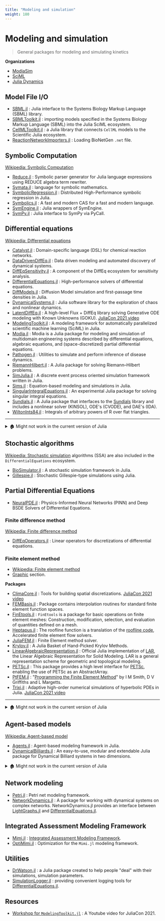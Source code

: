 ```yaml
---
title: "Modeling and simulation"
weight: 180
---
```


# Modeling and simulation

> General packages for modeling and simulating kinetics

**Organizations**

- [ModiaSim](https://github.com/ModiaSim)
- [SciML](https://github.com/SciML)
- [Julia Dynamics](https://juliadynamics.github.io/JuliaDynamics/)

## Model File I/O


- [SBML.jl](https://github.com/LCSB-BioCore/SBML.jl) : Julia interface to the Systems Biology Markup Language (SBML) library.
- [SBMLToolkit.jl](https://github.com/SciML/SBMLToolkit.jl) : importing models specified in the Systems Biology Markup Language (SBML) into the Julia SciML ecosystem.
- [CellMLToolkit.jl](https://github.com/SciML/CellMLToolkit.jl) : a Julia library that connects `CellML` models to the Scientific Julia ecosystem.
- [ReactionNetworkImporters.jl](https://github.com/SciML/ReactionNetworkImporters.jl) : Loading BioNetGen `.net` file.

## Symbolic Computation

[Wikipedia: Symbolic Computation](https://en.wikipedia.org/wiki/Symbolic_computation)

- [Reduce.jl](https://github.com/chakravala/Reduce.jl) : Symbolic parser generator for Julia language expressions using REDUCE algebra term rewriter.
- [Symata.jl](https://github.com/jlapeyre/Symata.jl) : language for symbolic mathematics.
- [SymbolicRegression.jl](https://github.com/MilesCranmer/SymbolicRegression.jl) : Distributed High-Performance symbolic regression in Julia.
- [Symbolics.jl](https://github.com/JuliaSymbolics/Symbolics.jl) : A fast and modern CAS for a fast and modern language.
- [SymEngine.jl](https://github.com/symengine/SymEngine.jl) : Julia wrappers of SymEngine.
- [SymPy.jl](https://github.com/JuliaPy/SymPy.jl) : Julia interface to SymPy via PyCall.

## Differential equations

[Wikipedia: Differential equations](https://en.wikipedia.org/wiki/Differential_equation)

- [Catalyst.jl](https://github.com/SciML/Catalyst.jl) : Domain-specific language (DSL) for chemical reaction networks.
- [DataDrivenDiffEq.jl](https://github.com/SciML/DataDrivenDiffEq.jl) : Data driven modeling and automated discovery of dynamical systems.
- [DiffEqSensitivity.jl](https://github.com/SciML/DiffEqSensitivity.jl) : A component of the DiffEq ecosystem for sensitivity analysis.
- [DifferentialEquations.jl][] : High-performance solvers of differential equations.
- [DiffModels.jl](https://github.com/jdrugo/DiffModels.jl) : Diffusion Model simulation and first-passage time densities in Julia.
- [DynamicalSystems.jl](https://github.com/JuliaDynamics/DynamicalSystems.jl) : Julia software library for the exploration of chaos and nonlinear dynamics.
- [LatentDiffEq.jl](https://github.com/gabrevaya/LatentDiffEq.jl) : A high-level Flux + DiffEq library solving Generative ODE modeling with Known Unknowns (GOKU). [JuliaCon 2021 video](https://youtu.be/jhIgs4swrMA)
- [ModelingToolkit.jl](https://github.com/SciML/ModelingToolkit.jl) : A modeling framework for automatically parallelized scientific machine learning (SciML) in Julia.
- [Modia.jl](https://github.com/ModiaSim/Modia.jl) : Modia is a Julia package for modeling and simulation of multidomain engineering systems described by differential equations, algebraic equations, and (space-discretized) partial differential equations.
- [Pathogen.jl](https://github.com/jangevaa/Pathogen.jl) : Utilities to simulate and perform inference of disease dynamics.
- [RiemannHilbert.jl](https://github.com/JuliaHolomorphic/RiemannHilbert.jl) : A Julia package for solving Riemann–Hilbert problems.
- [SimJulia.jl](https://github.com/BenLauwens/SimJulia.jl) : A discrete event process oriented simulation framework written in Julia.
- [Sims.jl](https://github.com/tshort/Sims.jl) : Equation-based modeling and simulations in Julia.
- [SingularIntegralEquations.jl](https://github.com/JuliaApproximation/SingularIntegralEquations.jl) : An experimental Julia package for solving singular integral equations.
- [Sundials.jl](https://github.com/SciML/Sundials.jl) : A Julia package that interfaces to the [Sundials](https://computing.llnl.gov/projects/sundials) library and includes a nonlinear solver (KINSOL), ODE's (CVODE), and DAE's (IDA).
- [WiltonInts84.jl](https://github.com/krcools/WiltonInts84.jl) : Integrals of arbitrary powers of R over flat triangles.

---

<details>

<summary>🏚️ Might not work in the current version of Julia</summary>

- 🏚️ [ChemicalKinetics.jl](https://github.com/papamarkou/ChemicalKinetics.jl) :  DiffEq related functionality for defining biological models.
- 🏚️ [DynamicalSystems.jl](https://github.com/timothyrenner/DynamicalSystems.jl) : A collection of Julia functions that produce the systems of ODEs for various dynamical systems.
- 🏚️ [MovcolN.jl](https://github.com/pwl/MovcolN.jl) : Moving collocation method to solve one dimensional partial differential equations.

</details>


## Stochastic algorithms

[Wikipedia: Stochastic simulation](https://en.wikipedia.org/wiki/Stochastic_simulation) algorithms (SSA) are also included in the `DifferentialEquations` ecosystem.

- [BioSimulator.jl](https://github.com/alanderos91/BioSimulator.jl) : A stochastic simulation framework in Julia.
- [Gillespie.jl](https://github.com/sdwfrost/Gillespie.jl) : Stochastic Gillespie-type simulations using Julia.

## Partial Differential Equations

- [NeuralPDE.jl](https://github.com/SciML/NeuralPDE.jl) : Physics-Informed Neural Networks (PINN) and Deep BSDE Solvers of Differential Equations.

### Finite difference method

[Wikipedia: Finite difference method](https://en.wikipedia.org/wiki/Finite_difference_method)

- [DiffEqOperators.jl](https://github.com/SciML/DiffEqOperators.jl) : Linear operators for discretizations of differential equations.

### Finite element method

- [Wikipedia: Finite element method](https://en.wikipedia.org/wiki/Finite_element_method)
- [Graphic](graphics.md) section.

**Packages**

- [ClimaCore.jl](https://github.com/CliMA/ClimaCore.jl) : Tools for building spatial discretizations. [JuliaCon 2021 video](https://youtu.be/4bQvF3rGB84)
- [FEMBasis.jl](https://github.com/JuliaFEM/FEMBasis.jl) : Package contains interpolation routines for standard finite element function spaces.
- [FinEtools.jl](https://github.com/PetrKryslUCSD/FinEtools.jl) : `FinEtools` is a package for basic operations on finite element meshes: Construction, modification, selection, and evaluation of quantities defined on a mesh.
- [Heptapus.jl](https://github.com/lcw/Heptapus.jl) : The roofline function is a translation of the [roofline code](https://github.com/paranumal/libparanumal/), Accelerated finite element flow solvers.
- [JuliaFEM.jl](https://github.com/JuliaFEM/JuliaFEM.jl) : Finite Element method solver.
- [Krylov.jl](https://github.com/JuliaSmoothOptimizers/Krylov.jl) : A Julia Basket of Hand-Picked Krylov Methods.
- [LinearAlgebraicRepresentation.jl](https://github.com/cvdlab/LinearAlgebraicRepresentation.jl) : Official Julia implementation of [LAR](http://dx.doi.org/10.1016/j.cad.2013.08.044), the Linear Algebraic Representation for Solid Modeling. LAR is a general representation scheme for geometric and topological modeling.
- [PETSc.jl](https://github.com/JuliaParallel/PETSc.jl) : This package provides a high level interface for [PETSc](https://www.mcs.anl.gov/petsc/), enabling the use of PETSc as an AbstractArray.
- [PtFEM.jl](https://github.com/PtFEM/PtFEM.jl) : "[Programming the Finite Element Method](https://www.wiley.com/en-us/Programming+the+Finite+Element+Method,+5th+Edition-p-9781119973348)" by I M Smith, D V Griffiths and L Margetts.
- [Trixi.jl](https://github.com/trixi-framework/Trixi.jl) : Adaptive high-order numerical simulations of hyperbolic PDEs in Julia.  [JuliaCon 2021 video](https://youtu.be/hoViWRAhCBE)

---

<details>

<summary>🏚️ Might not work in the current version of Julia</summary>

- 🏚️ [HPFEM.jl](https://github.com/pjabardo/HPFEM.jl) : HP Finite elements in Julia.
- 🏚️ [Makhno.jl](https://github.com/pjabardo/Makhno.jl) : Spectral element code implemented in Julia.
- 🏚️ [FEM.jl](https://github.com/pjabardo/FEM.jl) : Simple finite elements in Julia.
- 🏚️ [SurfaceMesh.jl](https://github.com/michelk/SurfaceMesh.jl) : A Finite element surface mesh manipulation library to work with polygon-surface-meshes.
- 🏚️ [TrussPlotter.jl](https://github.com/sjkelly/TrussPlotter.jl) : This is a package to plot trusses for finite element results.

</details>

## Agent-based models

[Wikipedia: Agent-based model](https://en.wikipedia.org/wiki/Agent-based_model)

- [Agents.jl](https://github.com/JuliaDynamics/Agents.jl) : Agent-based modeling framework in Julia.
- [DynamicalBilliards.jl](https://github.com/JuliaDynamics/DynamicalBilliards.jl) : An easy-to-use, modular and extendable Julia package for Dynamical Billiard systems in two dimensions.

<details>

<summary>🏚️ Might not work in the current version of Julia</summary>

- 🏚️ [NetLogo.jl](https://github.com/nicolaspayette/NetLogo.jl) : controlling [NetLogo](http://ccl.northwestern.edu/netlogo/) from Julia.

</details>

## Network modeling

- [Petri.jl](https://github.com/mehalter/Petri.jl) : Petri net modeling framework.
- [NetworkDynamics.jl](https://github.com/PIK-ICoNe/NetworkDynamics.jl) : A package for working with dynamical systems on complex networks. NetworkDynamics.jl provides an interface between [LightGraphs.jl][] and [DifferentialEquations.jl][].


## Integrated Assessment Modeling Framework

- [Mimi.jl](https://github.com/mimiframework/Mimi.jl) : [Integrated Assessment Modeling Framework](https://en.wikipedia.org/wiki/Integrated_assessment_modelling).
- [OptiMimi.jl](https://github.com/jrising/OptiMimi.jl) : Optimization for the `Mimi.jl` modeling framework.


## Utilities

- [DrWatson.jl](https://github.com/JuliaDynamics/DrWatson.jl) : a Julia package created to help people "deal" with their simulations, simulation parameters.
- [SimulationLogger.jl](https://github.com/JinraeKim/SimulationLogger.jl) : providing convenient logging tools for [DifferentialEquations.jl][].

## Resources

- [Workshop for `ModelingToolkit.jl`](https://youtu.be/HEVOgSLBzWA) : A Youtube video for JuliaCon 2021.


[LightGraphs.jl]: https://github.com/JuliaGraphs/LightGraphs.jl
[DifferentialEquations.jl]: https://github.com/SciML/DifferentialEquations.jl
